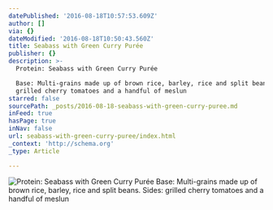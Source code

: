 ```yaml
---
datePublished: '2016-08-18T10:57:53.609Z'
author: []
via: {}
dateModified: '2016-08-18T10:50:43.560Z'
title: Seabass with Green Curry Purée
publisher: {}
description: >-
  Protein: Seabass with Green Curry Purée

  Base: Multi-grains made up of brown rice, barley, rice and split beans. Sides:
  grilled cherry tomatoes and a handful of meslun
starred: false
sourcePath: _posts/2016-08-18-seabass-with-green-curry-puree.md
inFeed: true
hasPage: true
inNav: false
url: seabass-with-green-curry-puree/index.html
_context: 'http://schema.org'
_type: Article

---
```

![Protein: Seabass with Green Curry Purée
Base: Multi-grains made up of brown rice, barley, rice and split beans. Sides: grilled cherry tomatoes and a handful of meslun](https://the-grid-user-content.s3-us-west-2.amazonaws.com/287d6da8-aaab-44be-b7a9-cab594353c6b.jpg)